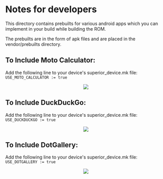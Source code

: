 Notes for developers
====================
This directory contains prebuilts for various android apps which you can implement in your build while building the ROM.

The prebuilts are in the form of apk files and are placed in the vendor/prebuilts directory.


To Include Moto Calculator:
--------------------------

Add the following line to your device's superior_device.mk file:
`
USE_MOTO_CALCULATOR := true
`
<p align="center">
<img src="https://user-images.githubusercontent.com/29405483/216300624-ee3ad401-c7be-490c-8c21-486435a5aa40.png" />
</p>


To Include DuckDuckGo:
----------------------

Add the following line to your device's superior_device.mk file:
`
USE_DUCKDUCKGO := true
`
<p align="center">
<img src="https://user-images.githubusercontent.com/29405483/217515826-cdb633f9-c113-4f64-a6c2-23e6ce650bb6.png" />
</p>

To Include DotGallery:
---------------------

Add the following line to your device's superior_device.mk file:
`
USE_DOTGALLERY := true
`
<p align="center">
<img src="https://github.com/SuperiorOS/android_vendor_prebuilts/assets/29405483/18d951d0-5bb7-4340-9760-4ee1b2f3873f" />
</p>
